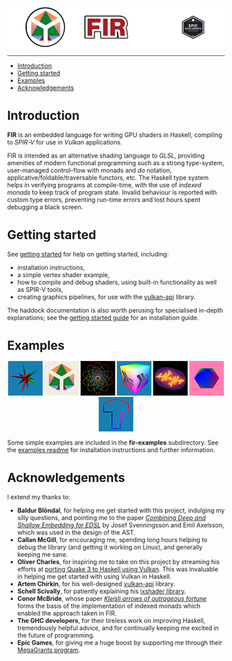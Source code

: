 
![FIR](img/banner.png)

---

* [Introduction](#introduction)
* [Getting started](#getting-started)
* [Examples](#examples)
* [Acknowledgements](#acknowledgements)

<a name="introduction"></a>
# Introduction
**FIR** is an embedded language for writing GPU shaders in Haskell, compiling to *SPIR-V* for use in *Vulkan* applications.

FIR is intended as an alternative shading language to *GLSL*, providing amenities of modern functional programming such as a strong type-system, user-managed control-flow with monads and *do* notation, applicative/foldable/traversable functors, etc.
The Haskell type system helps in verifying programs at compile-time, with the use of *indexed monads* to keep track of program state. Invalid behaviour is reported with custom type errors, preventing run-time errors and lost hours spent debugging a black screen.


<a name="getting-started"></a>
# Getting started

See [getting started](getting_started.md) for help on getting started, including:
  * installation instructions,
  * a simple vertex shader example,
  * how to compile and debug shaders, using built-in functionality as well as SPIR-V tools,
  * creating graphics pipelines, for use with the [vulkan-api](https://github.com/achirkin/vulkan) library.

The haddock documentation is also worth perusing for specialised in-depth explanations; see the [getting started guide](getting_started.md#docs) for an installation guide.

<a name="examples"></a>
# Examples

<div align="center">
<a href="fir-examples/readme.md#fullpipeline"><img src="img/full_pipeline_small.png" alt="Full graphics pipeline"></a> <a href="fir-examples/readme.md#logo"><img src="img/logo_small.png" alt="FIR logo (compute shader)"></a> <a href="fir-examples/readme.md#hopf"><img src="img/hopf_small.png" alt="Hopf fibration"></a> <a href="fir-examples/readme.md#texture"><img src="img/texture_small.png" alt="Texture sampling"></a> <a href="fir-examples/readme.md#julia"><img src="img/julia_small.png" alt="Julia set"></a> <a href="fir-examples/readme.md#offscreen"><img src="img/offscreen_small.png" alt="Offscreen rendering"></a> <a href="fir-examples/readme.md#bezier"><img src="img/bezier_small.png" alt="Bézier curves"></a> 
</div>

Some simple examples are included in the **fir-examples** subdirectory.
See the [examples readme](fir-examples/readme.md) for installation instructions and further information.

<a name="acknowledgements"></a>
# Acknowledgements

I extend my thanks to:
* **Baldur Blöndal**, for helping me get started with this project, indulging my silly questions, and pointing me to the paper [*Combining Deep and Shallow Embedding for EDSL*](http://www.cse.chalmers.se/~josefs/publications/TFP12.pdf) by Josef Svenningsson and Emil Axelsson, which was used in the design of the AST.
* **Callan McGill**, for encouraging me, spending long hours helping to debug the library (and getting it working on Linux), and generally keeping me sane.
* **Oliver Charles**, for inspiring me to take on this project by streaming his efforts at [porting Quake 3 to Haskell using Vulkan](https://github.com/ocharles/zero-to-quake-3). This was invaluable in helping me get started with using Vulkan in Haskell.
* **Artem Chirkin**, for his well-designed [vulkan-api](https://github.com/achirkin/vulkan) library.
* **Schell Scivally**, for patiently explaining his [ixshader library](https://hackage.haskell.org/package/ixshader).
* **Conor McBride**, whose paper [*Kleisli arrows of outrageous fortune*](https://personal.cis.strath.ac.uk/conor.mcbride/Kleisli.pdf) forms the basis of the implementation of indexed monads which enabled the approach taken in FIR.
* **The GHC developers**, for their tireless work on improving Haskell, tremendously helpful advice, and for continually keeping me excited in the future of programming.
* **Epic Games**, for giving me a huge boost by supporting me through their [MegaGrants program](https://www.unrealengine.com/megagrants).
